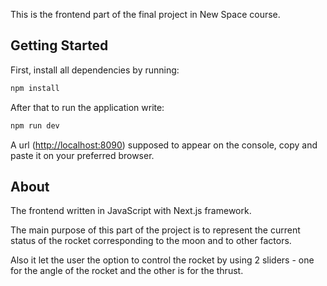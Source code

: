 This is the frontend part of the final project in New Space course.

## Getting Started
First, install all dependencies by running:
```bash
npm install
```
After that to run the application write:
```bash
npm run dev
```
A url ([http://localhost:8090](http://localhost:8090)) supposed to appear on the console, copy and paste it on your preferred browser.

## About
The frontend written in JavaScript with Next.js framework.

The main purpose of this part of the project is to represent the current status of the rocket corresponding to the moon and to other factors.

Also it let the user the option to control the rocket by using 2 sliders - one for the angle of the rocket and the other is for the thrust.



